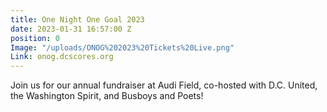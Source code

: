 ```yaml
---
title: One Night One Goal 2023
date: 2023-01-31 16:57:00 Z
position: 0
Image: "/uploads/ONOG%202023%20Tickets%20Live.png"
Link: onog.dcscores.org
---
```


Join us for our annual fundraiser at Audi Field, co-hosted with D.C. United, the Washington Spirit, and Busboys and Poets!